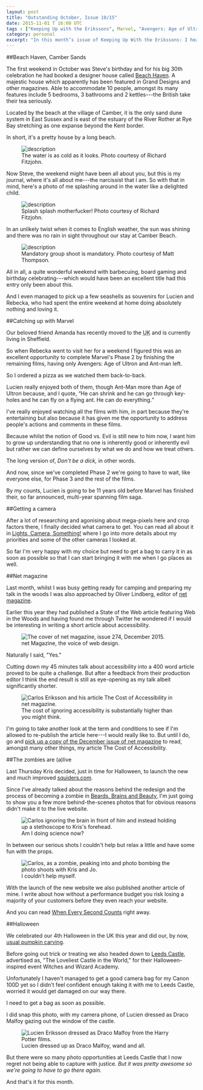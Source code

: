 ```yaml
---
layout: post
title: "Outstanding October, Issue 10/15"
date: 2015-11-01 T 16:00 UTC
tags : ["Keeping Up with the Erikssons", Marvel, "Avengers: Age of Ultron", Ant-Man, Movies, Camera, "Canon 100D", Writing, "net Magazine", Squiders, Zombies, Pictures, Halloween, Leeds Castle, Harry Potter, Accessibility]
category: personal
excerpt: "In this month’s issue of Keeping Up With the Erikssons: I head down to Camber Sands for a weekend, Lucien and I catch up with all the Marvel film, I get a camera and become a published writer, the new Squiders.com website goes live and we celebrate Halloween."
---
```



##Beach Haven, Camber Sands

The first weekend in October was Steve's birthday and for his big 30th celebration he had booked a designer house called [Beach Haven][haven]. A majestic house which apparently has been featured in Grand Designs and other magazines. Able to accommodate 10 people, amongst its many features include 5 bedrooms, 3 bathrooms and 2 kettles---the British take their tea seriously.

Located by the beach at the village of Camber, it is the only sand dune system in East Sussex and is east of the estuary of the River Rother at Rye Bay stretching as one expanse beyond the Kent border.

In short, it's a pretty house by a long beach.

<figure>
	<img class="js-lazy-load" data-original="/assets/posts/2015/november/outstanding-october-issue-10-15/carlos-and-steve-walking-into-the-water-at-camber-beach.jpg" alt="description">
	<figcaption>The water is as cold as it looks. Photo courtesy of Richard Fitzjohn.</figcaption>
</figure>

Now Steve, the weekend might have been all about you, but this is my journal, where it's all about me---the narcissist that I am. So with that in mind, here's a photo of me splashing around in the water like a delighted child.

<figure>
	<img class="js-lazy-load" data-original="/assets/posts/2015/november/outstanding-october-issue-10-15/carlos-kicking-water-at-camber-beach.jpg" alt="description">
	<figcaption>Splash splash motherfucker! Photo courtesy of Richard Fitzjohn.</figcaption>
</figure>

In an unlikely twist when it comes to English weather, the sun was shining and there was no rain in sight throughout our stay at Camber Beach.

<figure>
	<img class="js-lazy-load" data-original="/assets/posts/2015/november/outstanding-october-issue-10-15/group-photo-at-camber-beach.jpg" alt="description">
	<figcaption>Mandatory group shoot is mandatory. Photo courtesy of Matt Thompson.</figcaption>
</figure>

All in all, a quite wonderful weekend with barbecuing, board gaming and birthday celebrating---which would have been an excellent title had this entry only been about this.

And I even managed to pick up a few seashells as souvenirs for Lucien and Rebecka, who had spent the entire weekend at home doing absolutely nothing and loving it.

##Catching up with Marvel

Our beloved friend Amanda has recently moved to the <abbr title="United Kingdom" class="small-caps">UK</abbr> and is currently living in Sheffield.

So when Rebecka went to visit her for a weekend I figured this was an excellent opportunity to complete Marvel's Phase 2 by finishing the remaining films, having only Avengers: Age of Ultron and Ant-man left.

So I ordered a pizza as we watched them back-to-back.

Lucien really enjoyed both of them, though Ant-Man more than Age of Ultron because, and I quote, <q>He can shrink and he can go through key-holes and he can fly on a flying ant. He can do everything.</q>

<p data-pullquote="Don’t be a dick, in other words."></p>

I've really enjoyed watching all the films with him, in part because they're entertaining but also because it has given me the opportunity to address people's actions and comments in these films.

Because whilst the notion of Good vs. Evil is still new to him now, I want him to grow up understanding that no one is inherently good or inherently evil but rather we can define ourselves by what we do and how we treat others.

The long version of, *Don't be a dick,* in other words.

And now, since we've completed Phase 2 we're going to have to wait, like everyone else, for Phase 3 and the rest of the films.

By my counts, Lucien is going to be 11 years old before Marvel has finished their, so far announced, multi-year spanning film saga.

##Getting a camera

After a lot of researching and agonising about mega-pixels here and crop factors there, I finally decided what camera to get. You can read all about it in [Lights, Camera, Something!][camera] where I go into more details about my priorities and some of the other cameras I looked at.

So far I'm very happy with my choice but need to get a bag to carry it in as soon as possible so that I can start bringing it with me when I go places as well.

##Net magazine

Last month, whilst I was busy getting ready for camping and preparing my talk in the woods I was also approached by Oliver Lindberg, editor of [net magazine][net].

Earlier this year they had published a State of the Web article featuring Web in the Woods and having found me through Twitter he wondered if I would be interesting in writing a short article about accessibility.

<figure>
	<img class="js-lazy-load" data-original="/assets/posts/2015/november/outstanding-october-issue-10-15/net-magazine-issue-274-december-2015-cover.jpg" alt="The cover of net magazine, issue 274, December 2015.">
	<figcaption>net Magazine, the voice of web design.</figcaption>
</figure>

Naturally I said, "Yes."

Cutting down my 45 minutes talk about accessibility into a 400 word article proved to be quite a challenge. But after a feedback from their production editor I think the end result is still as eye-opening as my talk albeit significantly shorter.

<figure>
	<img class="js-lazy-load" data-original="/assets/posts/2015/november/outstanding-october-issue-10-15/carlos-eriksson-the-cost-of-accessibility-article-in-net-magazine.jpg" alt="Carlos Eriksson and his article The Cost of Accessibility in net magazine.">
	<figcaption>The cost of ignoring accessibility is substantially higher than you might think.</figcaption>
</figure>

I'm going to take another look at the term and conditions to see if I'm allowed to re-publish the article here---I would really like to. But until I do, go and [pick up a copy of the December issue of net magazine][netmag] to read, amongst many other things, my article The Cost of Accessibility.

##The zombies are (a)live

Last Thursday Kris decided, just in time for Halloween, to launch the new and much improved [squiders.com][squiders].

Since I've already talked about the reasons behind the redesign and the process of becoming a zombie in [Beards, Brains and Beauty][zombie], I'm just going to show you a few more behind-the-scenes photos that for obvious reasons didn't make it to the live website.

<figure>
	<img class="js-lazy-load" data-original="/assets/posts/2015/november/outstanding-october-issue-10-15/the-squiders-team-doing-science.jpg" alt="Carlos ignoring the brain in front of him and instead holding up a stethoscope to Kris's forehead.">
	<figcaption>Am I doing science now?</figcaption>
</figure>

In between our serious shots I couldn't help but relax a little and have some fun with the props.

<figure>
	<img class="js-lazy-load" data-original="/assets/posts/2015/november/outstanding-october-issue-10-15/carlos-zombie-bombing-the-squiders-photo-shoot.jpg" alt="Carlos, as a zombie, peaking into and photo bombing the photo shoots with Kris and Jo.">
	<figcaption>I couldn’t help myself.</figcaption>
</figure>

With the launch of the new website we also published another article of mine. I write about how without a performance budget you risk losing a majority of your customers before they even reach your website.

And you can read [When Every Second Counts][everysecond] right away.

##Halloween

We celebrated our 4th Halloween in the <abbr class="small-caps">UK</abbr> this year and did our, by now, [usual pumpkin carving][pumpkin].

Before going out trick or treating we also headed down to [Leeds Castle][leeds], advertised as, "The Loveliest Castle in the World," for their Halloween-inspired event Witches and Wizard Academy.

Unfortunately I haven't managed to get a good camera bag for my Canon 100D yet so I didn't feel confident enough taking it with me to Leeds Castle, worried it would get damaged on our way there.

I need to get a bag as soon as possible.

I did snap this photo, with my camera phone, of Lucien dressed as Draco Malfoy gazing out the window of the castle.

<figure>
	<img class="js-lazy-load" data-original="/assets/posts/2015/november/outstanding-october-issue-10-15/lucien-eriksson-dressed-as-draco-malfoy-from-harry-potter.jpg" alt="Lucien Eriksson dressed as Draco Malfoy from the Harry Potter films.">
	<figcaption>Lucien dressed up as Draco Malfoy, wand and all.</figcaption>
</figure>

But there were so many photo opportunities at Leeds Castle that I now regret not being able to capture with justice. *But it was pretty awesome so we're going to have to go there again.*

And that's it for this month.

[haven]: http://cambersandsbeachhouse.com/
[camera]: /blog/lights-camera-something
[net]: http://www.creativebloq.com/net-magazine
[netmag]: http://www.creativebloq.com/netmag/issue-274-101517513
[squiders]: http://squiders.com/
[everysecond]: http://www.squiders.com/web-design-articles/when-every-second-counts/
[zombie]: /blog/beards-brains-and-beauty
[pumpkin]: /blog/this-is-halloween
[leeds]: https://www.google.co.uk/maps/place/Leeds+Castle/@51.2489896,0.6282762,17z/data=!3m1!4b1!4m2!3m1!1s0x47df2ea2e835edff:0x9354efcaf02b1af9